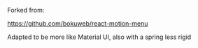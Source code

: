 
Forked from:

https://github.com/bokuweb/react-motion-menu

Adapted to be more like Material UI, also with a spring less rigid
